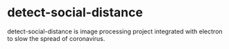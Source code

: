 # detect-social-distance
detect-social-distance is image processing project integrated with electron to slow the spread of coronavirus.
